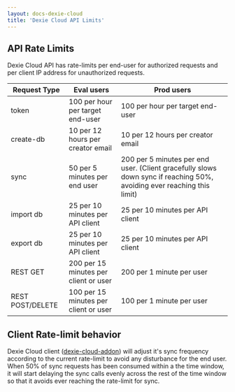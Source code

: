 ```yaml
---
layout: docs-dexie-cloud
title: 'Dexie Cloud API Limits'
---
```


## API Rate Limits

Dexie Cloud API has rate-limits per end-user for authorized requests and per client IP address for unauthorized requests.

| Request Type     | Eval users                            | Prod users                          |
| ---------------- | ------------------------------------- | ----------------------------------- |
| token            | 100 per hour per target end-user      | 100 per hour per target end-user    |
| create-db        | 10 per 12 hours per creator email     | 10 per 12 hours per creator email   |
| sync             | 50 per 5 minutes per end user         | 200 per 5 minutes per end user. (Client gracefully slows down sync if reaching 50%, avoiding ever reaching this limit)      |
| import db        | 25 per 10 minutes per API client      | 25 per 10 minutes per API client    |
| export db        | 25 per 10 minutes per API client      | 25 per 10 minutes per API client    |
| REST GET         | 200 per 15 minutes per client or user | 200 per 1 minute per user |
| REST POST/DELETE | 100 per 15 minutes per client or user | 100 per 1 minute per user |

## Client Rate-limit behavior

Dexie Cloud client ([dexie-cloud-addon](dexie-cloud-addon)) will adjust it's sync frequency according to the current rate-limit to avoid any disturbance for the end user. When 50% of sync requests has been consumed within a the time window, it will start delaying the sync calls evenly across the rest of the time window so that it avoids ever reaching the rate-limit for sync.
